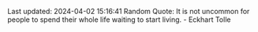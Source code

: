 Last updated: 2024-04-02 15:16:41
Random Quote: It is not uncommon for people to spend their whole life waiting to start living. - Eckhart Tolle